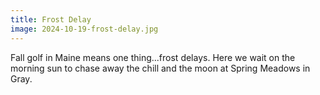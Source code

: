 ```yaml
---
title: Frost Delay
image: 2024-10-19-frost-delay.jpg
---
```


Fall golf in Maine means one thing...frost delays. Here we wait on the morning
sun to chase away the chill and the moon at Spring Meadows in Gray.

<!--more-->
